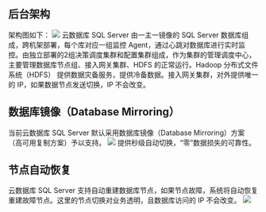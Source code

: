 ## 后台架构
架构图如下：
![](https://main.qcloudimg.com/raw/c8304cb94d179fa79b565550524a4824.png)
云数据库 SQL Server 由一主一镜像的 SQL Server 数据库组成，跨机架部署，每个库对应一组监控 Agent，通过心跳对数据库进行实时监控。由独立部署的2组决策调度集群和配置集群组成，作为集群的管理调度中心，主要管理数据库节点组、接入网关集群、HDFS 的正常运行。Hadoop 分布式文件系统（HDFS） 提供数据灾备服务，提供冷备数据。接入网关集群，对外提供唯一的 IP，如果数据节点发送切换，IP 不会改变。

## 数据库镜像（Database Mirroring）
当前云数据库 SQL Server 默认采用数据库镜像（Database Mirroring）方案（高可用复制方案）予以支持。
![](https://main.qcloudimg.com/raw/911545787c4bd686ba0869aa30229b17.png)
提供秒级自动切换，“零”数据损失的可靠性。

## 节点自动恢复
云数据库 SQL Server 支持自动重建数据库节点，如果节点故障，系统将自动恢复重建故障节点。这里的节点切换对业务透明，且数据库访问的 IP 不会改变。
![](https://main.qcloudimg.com/raw/439f25fa3fed05e44d5e986a5a98c9fc.png)

